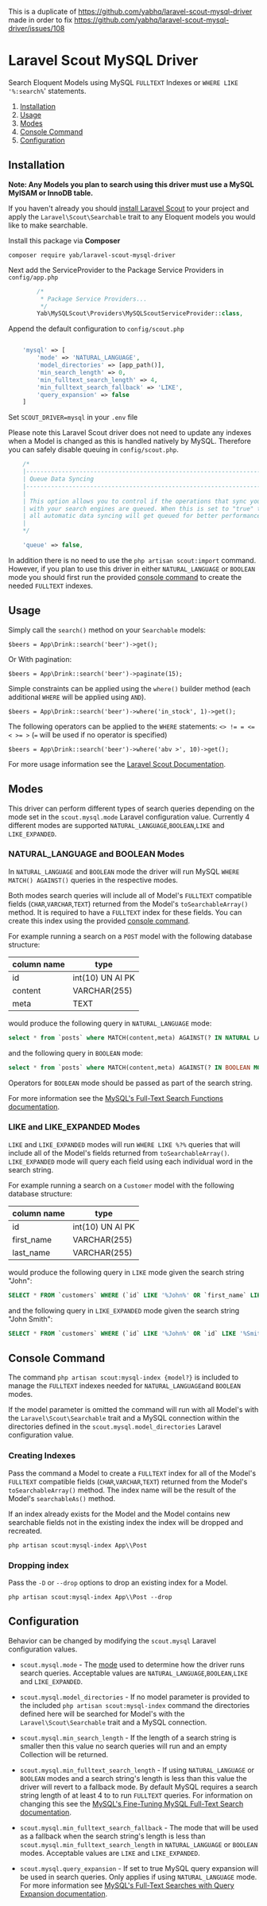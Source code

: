This is a duplicate of https://github.com/yabhq/laravel-scout-mysql-driver 
made in order to fix https://github.com/yabhq/laravel-scout-mysql-driver/issues/108

Laravel Scout MySQL Driver
==========================

Search Eloquent Models using MySQL `FULLTEXT` Indexes or `WHERE LIKE '%:search%`' statements.

1. [Installation](#installation)
2. [Usage](#usage)
3. [Modes](#modes)
4. [Console Command](#console-command)
5. [Configuration](#configuration)


Installation <div id="installation"></div>
------------

**Note: Any Models you plan to search using this driver must use a MySQL MyISAM or InnoDB table.**

If you haven't already you should [install Laravel Scout](https://laravel.com/docs/5.6/scout#installation) to
your project and apply the `Laravel\Scout\Searchable` trait to any Eloquent models you would like to make searchable.

Install this package via **Composer**

`composer require yab/laravel-scout-mysql-driver`


Next add the ServiceProvider to the Package Service Providers in `config/app.php`

```php
        /*
         * Package Service Providers...
         */
        Yab\MySQLScout\Providers\MySQLScoutServiceProvider::class,
```

Append the default configuration to `config/scout.php`

```php

    'mysql' => [
        'mode' => 'NATURAL_LANGUAGE',
        'model_directories' => [app_path()],
        'min_search_length' => 0,
        'min_fulltext_search_length' => 4,
        'min_fulltext_search_fallback' => 'LIKE',
        'query_expansion' => false
    ]

```

Set `SCOUT_DRIVER=mysql` in your `.env` file

Please note this Laravel Scout driver does not need to update any indexes when a Model is changed as this is handled
natively by MySQL. Therefore you can safely disable queuing in `config/scout.php`.

```php
    /*
    |--------------------------------------------------------------------------
    | Queue Data Syncing
    |--------------------------------------------------------------------------
    |
    | This option allows you to control if the operations that sync your data
    | with your search engines are queued. When this is set to "true" then
    | all automatic data syncing will get queued for better performance.
    |
    */

    'queue' => false,
```

In addition there is no need to use the `php artisan scout:import` command. However, if you plan to use this driver in
either `NATURAL_LANGUAGE` or `BOOLEAN` mode you should first run the provided [console command](#console-command) to
create the needed `FULLTEXT` indexes.

Usage <div id="usage"></div>
-----

Simply call the `search()` method on your `Searchable` models:

`$beers = App\Drink::search('beer')->get();`

Or With pagination:

`$beers = App\Drink::search('beer')->paginate(15);`

Simple constraints can be applied using the `where()` builder method
(each additional `WHERE` will be applied using `AND`).

`$beers = App\Drink::search('beer')->where('in_stock', 1)->get();`

The following operators can be applied to the `WHERE` statements: `<> != = <= < >= >`
(`=` will be used if no operator is specified)

`$beers = App\Drink::search('beer')->where('abv >', 10)->get();`

For more usage information see the [Laravel Scout Documentation](https://laravel.com/docs/5.3/scout).

Modes <div id="modes"></div>
-----

This driver can perform different types of search queries depending on the mode set in the `scout.mysql.mode`
Laravel configuration value. Currently 4 different modes are supported `NATURAL_LANGUAGE`,`BOOLEAN`,`LIKE` and `LIKE_EXPANDED`.


### NATURAL_LANGUAGE and BOOLEAN Modes

In `NATURAL_LANGUAGE` and `BOOLEAN` mode the driver will run MySQL `WHERE MATCH() AGAINST()` queries in the
respective modes.

Both modes search queries will include all of Model's `FULLTEXT` compatible fields (`CHAR`,`VARCHAR`,`TEXT`)
returned from the Model's `toSearchableArray()` method. It is required to have a `FULLTEXT` index for these fields.
You can create  this index using the provided [console command](#console-command).

For example running a search on a `POST` model with the following database structure:

| column name | type             |
|-------------|------------------|
| id          | int(10) UN AI PK |
| content     | VARCHAR(255)     |
| meta        | TEXT             |


would produce the following query in `NATURAL_LANGUAGE` mode:


```sql
select * from `posts` where MATCH(content,meta) AGAINST(? IN NATURAL LANGUAGE MODE)
```

and the following query in `BOOLEAN` mode:

```sql
select * from `posts` where MATCH(content,meta) AGAINST(? IN BOOLEAN MODE)
```

Operators for `BOOLEAN` mode should be passed as part of the search string.


For more information see the
[MySQL's Full-Text Search Functions documentation](http://dev.mysql.com/doc/refman/5.7/en/fulltext-search.html).

### LIKE and LIKE_EXPANDED Modes

`LIKE` and `LIKE_EXPANDED` modes will run `WHERE LIKE %?%` queries that will include all of the Model's fields
returned from `toSearchableArray()`. `LIKE_EXPANDED` mode will query each field using each individual word in the search string.

For example running a search on a `Customer` model with the following database structure:

| column name | type             |
|-------------|------------------|
| id          | int(10) UN AI PK |
| first_name  | VARCHAR(255)     |
| last_name   | VARCHAR(255)     |

would produce the following query in `LIKE` mode given the search string "John":

```sql
SELECT * FROM `customers` WHERE (`id` LIKE '%John%' OR `first_name` LIKE '%John%' OR `last_name` LIKE '%JOHN%')
```

and the following query in `LIKE_EXPANDED` mode given the search string "John Smith":

```sql
SELECT * FROM `customers` WHERE (`id` LIKE '%John%' OR `id` LIKE '%Smith%' OR `first_name` LIKE '%John%' OR `first_name` LIKE '%Smith%' OR `last_name` LIKE '%John%' OR `last_name` LIKE '%Smith%')
```

Console Command <div id="console-command"></div>
---------------

The command `php artisan scout:mysql-index {model?}` is included to manage the `FULLTEXT` indexes needed for
`NATURAL_LANGUAGE`and `BOOLEAN` modes.

If the  model parameter is omitted the command will run with all Model's with the `Laravel\Scout\Searchable` trait
and a MySQL connection within the  directories defined in the `scout.mysql.model_directories` Laravel configuration value.

### Creating Indexes

Pass the command a Model to create a `FULLTEXT` index for all of the Model's `FULLTEXT` compatible fields
(`CHAR`,`VARCHAR`,`TEXT`) returned from the Model's `toSearchableArray()` method.  The index name will be the result of
the Model's `searchableAs()` method.

If an index already exists for the Model and the Model contains new searchable fields not in the existing index the
index will be dropped and recreated.

`php artisan scout:mysql-index App\\Post`

### Dropping index

Pass the `-D` or `--drop` options to drop an existing index for a Model.

`php artisan scout:mysql-index App\\Post --drop`

Configuration <div id="configuration"></div>
-------------

Behavior can be changed by modifying the `scout.mysql` Laravel configuration values.

* `scout.mysql.mode` - The [mode](#mode) used to determine how the driver runs search queries. Acceptable values are
`NATURAL_LANGUAGE`,`BOOLEAN`,`LIKE` and `LIKE_EXPANDED`.

* `scout.mysql.model_directories` - If no model parameter is provided to the included `php artisan scout:mysql-index`
command the directories defined here will be searched for Model's with the `Laravel\Scout\Searchable` trait
and a MySQL connection.

* `scout.mysql.min_search_length` - If the length of a search string is smaller then this value no search queries will
run and an empty Collection will be returned.

* `scout.mysql.min_fulltext_search_length` - If using `NATURAL_LANGUAGE` or `BOOLEAN` modes and a search string's length
is less than this value the driver will revert to a fallback mode. By default MySQL requires a search string length of at
least 4 to to run `FULLTEXT` queries. For information on changing this see the
[MySQL's Fine-Tuning MySQL Full-Text Search documentation](http://dev.mysql.com/doc/refman/5.7/en/fulltext-fine-tuning.html).

* `scout.mysql.min_fulltext_search_fallback` - The mode that will be used as a fallback when the search string's length
is less than `scout.mysql.min_fulltext_search_length` in `NATURAL_LANGUAGE` or `BOOLEAN` modes. Acceptable values are
`LIKE` and `LIKE_EXPANDED`.

* `scout.mysql.query_expansion` - If set to true MySQL query expansion will be used in search queries. Only applies if
using `NATURAL_LANGUAGE` mode. For more information see
[MySQL's Full-Text Searches with Query Expansion documentation](http://dev.mysql.com/doc/refman/5.7/en/fulltext-query-expansion.html).
